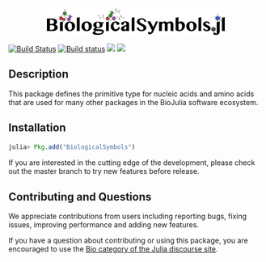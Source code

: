 <p align="center"><img src="https://raw.githubusercontent.com/BioJulia/assets/master/branding/packages/BiologicalSymbols/BiologicalSymbols_Logo_600.png" width="70%" alt="BiologicalSymbols.jl" /></p>

[![Build Status](https://travis-ci.org/BioJulia/BiologicalSymbols.jl.svg?branch=master)](https://travis-ci.org/BioJulia/BiologicalSymbols.jl)
[![Build status](https://ci.appveyor.com/api/projects/status/q9i9c79h0p33tiqp/branch/master?svg=true)](https://ci.appveyor.com/project/Ward9250/biologicalsymbols-jl/branch/master)
[![](https://img.shields.io/badge/docs-stable-blue.svg)](https://biojulia.github.io/BiologicalSymbols.jl/stable)
[![](https://img.shields.io/badge/docs-latest-blue.svg)](https://biojulia.github.io/BiologicalSymbols/latest)

## Description

This package defines the primitive type for nucleic acids and amino acids that
are used for many other packages in the BioJulia software ecosystem.

## Installation
```julia
julia> Pkg.add("BiologicalSymbols")
```

If you are interested in the cutting edge of the development, please check out
the master branch to try new features before release.

## Contributing and Questions

We appreciate contributions from users including reporting bugs, fixing issues,
improving performance and adding new features.

If you have a question about
contributing or using this package, you are encouraged to use the
[Bio category of the Julia discourse
site](https://discourse.julialang.org/c/domain/bio).
